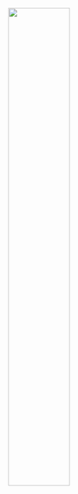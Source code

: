 <p align="center">
<img src="https://raw.githubusercontent.com/robiot/robiot/main/jump.gif" width="50%"/>
</p>
